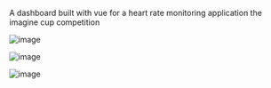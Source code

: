 
A dashboard built with vue for a heart rate monitoring application the imagine cup competition

![image](https://github.com/danigitari/imagineCup/assets/53410851/6c5cac48-d729-4082-8639-e752ddf9cb6e)

![image](https://github.com/danigitari/imagineCup/assets/53410851/7276ed56-0679-44a5-ad81-28d20c1a74a1)

![image](https://github.com/danigitari/imagineCup/assets/53410851/6f7977af-99d1-406d-a9ff-0776a5152185)

